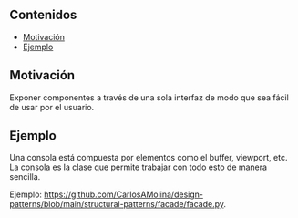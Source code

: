## Contenidos

- [Motivación](#motivación)
- [Ejemplo](#ejemplo)

## Motivación

Exponer componentes a través de una sola interfaz de modo que sea fácil de usar por el usuario.

## Ejemplo

Una consola está compuesta por elementos como el buffer, viewport, etc. La consola es la clase que permite trabajar con todo esto de manera sencilla.

Ejemplo: <https://github.com/CarlosAMolina/design-patterns/blob/main/structural-patterns/facade/facade.py>.
